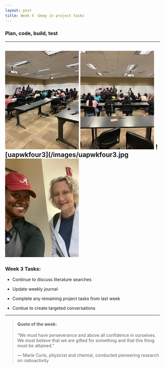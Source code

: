 ```yaml
---
layout: post
title: Week 4 -Deep in project tasks
---
```


### Plan, code, build, test

----

![uapwkfour1](/images/uapwkfour1.jpg) ![uapwkfour2](/images/uapwkfour2.jpg) ![uapwkfour3](/images/uapwkfour3.jpg ![uapwkfour4](/images/uapwkfour4.jpg) 
----

### Week 3 Tasks:

- Continue to discuss literature searches

- Update weekly journal  

- Complete any remaining project tasks from last week

- Contiue to create targeted conversations

----

> #### Quote of the week:
> “We must have perseverance and above all confidence in ourselves. We must believe that we are gifted for something and that this thing must be attained.”
>
> — Marie Curie, physicist and chemist, conducted pioneering research on radioactivity

